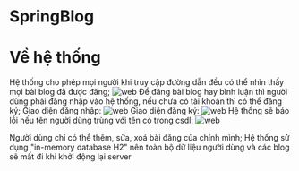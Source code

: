 # SpringBlog

# Về hệ thống
Hệ thống cho phép mọi người khi truy cập đường dẫn đều có thể nhìn thấy mọi bài blog đã được đăng;
![web](https://user-images.githubusercontent.com/93510101/170825969-9ac9409e-0a49-457a-b942-2e2d3877dff2.png)
Để đăng bài blog hay bình luận thì người dùng phải đăng nhập vào hệ thống, nếu chưa có tài khoản thì có thể đăng ký;
Giao diện đăng nhập:
![web](https://user-images.githubusercontent.com/93510101/170826024-73b4f72d-7ade-410a-8b34-ae3ac9217a55.png)
Giao diện đăng ký:
![web](https://user-images.githubusercontent.com/93510101/170826068-df5e1d71-1a37-44cf-aaaf-118f90a56f77.png)
Hệ thống sẽ báo lỗi nếu tên người dùng trùng với tên có trong csdl:
![web](https://user-images.githubusercontent.com/93510101/170826110-6ae6e971-c4d9-4bc5-81d4-739fa4073e9f.png)

Người dùng chỉ có thể thêm, sửa, xoá bài đăng của chính mình;
Hệ thống sử dụng "in-memory database H2" nên toàn bộ dữ liệu người dùng và các blog sẽ mất đi khi khởi động lại server


